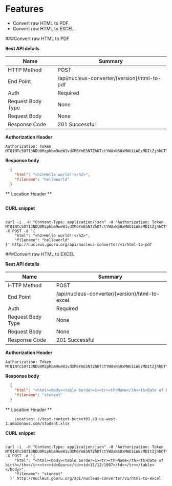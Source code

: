 Features
===========

 - Convert raw HTML to PDF.
 - Convert raw HTML to EXCEL.


###Convert raw HTML to PDF

**Rest API details**

| Name | Summary |
|------------------------|--------|
| HTTP Method | POST |
| End Point | /api/nucleus-converter/{version}/html-to-pdf |
| Auth | Required |
| Request Body Type | None |
| Request Body  | None |
| Response Code | 201 Successful |


**Authorization Header**

```
Authorization: Token MTQ1NTc5OTI3NDU0Mzphbm9ueW1vdXM6YmE5NTZhOTctYWUxNS0xMWU1LWEzMDItZjhhOTYzMDY1OTc2
```

**Response body**

```json
  {
    "html": "<h2>Hello world!!</h2>",
    "filename": "helloworld"
  }
```

** Location Header **

```

```

**CURL snippet**

```posh

curl -i  -H "Content-Type: application/json" -H "Authorization: Token MTQ1NTc5OTI3NDU0Mzphbm9ueW1vdXM6YmE5NTZhOTctYWUxNS0xMWU1LWEzMDItZjhhOTYzMDY1OTc2" -X POST -d '{
    "html": "<h2>Hello world!!</h2>",
    "filename": "helloworld"
}' http://nucleus.gooru.org/api/nucleus-converter/v1/html-to-pdf
```

###Convert raw HTML to EXCEL

**Rest API details**

| Name | Summary |
|------------------------|--------|
| HTTP Method | POST |
| End Point | /api/nucleus-converter/{version}/html-to-excel |
| Auth | Required |
| Request Body Type | None |
| Request Body  | None |
| Response Code | 201 Successful |


**Authorization Header**

```
Authorization: Token MTQ1NTc5OTI3NDU0Mzphbm9ueW1vdXM6YmE5NTZhOTctYWUxNS0xMWU1LWEzMDItZjhhOTYzMDY1OTc2
```

**Response body**

```json
  {
    "html": "<html><body><table border=1><tr><th>Name</th><th>Date of birth</th></tr><tr><td>Gooru</td><td>11/12/1987</td></tr></table></body>",
    "filename": "student"
  }
```

** Location Header **

```
    Location: //test-content-bucket01.s3-us-west-1.amazonaws.com/student.xlsx
```

**CURL snippet**

```posh

curl -i  -H "Content-Type: application/json" -H "Authorization: Token MTQ1NTc5OTI3NDU0Mzphbm9ueW1vdXM6YmE5NTZhOTctYWUxNS0xMWU1LWEzMDItZjhhOTYzMDY1OTc2" -X POST -d '{
    "html": "<html><body><table border=1><tr><th>Name</th><th>Date of birth</th></tr><tr><td>Gooru</td><td>11/12/1987</td></tr></table></body>",
    "filename": "student"
  }' http://nucleus.gooru.org/api/nucleus-converter/v1/html-to-excel
```